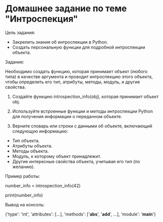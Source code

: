 # Домашнее задание по теме "Интроспекция"
Цель задания:
  - Закрепить знания об интроспекции в Python.
  - Создать персональную функции для подробной интроспекции объекта.

Задание:

Необходимо создать функцию, которая принимает объект (любого типа) в качестве аргумента и проводит интроспекцию этого объекта, чтобы определить его тип, атрибуты, методы, модуль, и другие свойства.

1. Создайте функцию introspection_info(obj), которая принимает объект obj.

2. Используйте встроенные функции и методы интроспекции Python для получения информации о переданном объекте.

3. Верните словарь или строки с данными об объекте, включающий следующую информацию:
  - Тип объекта.
  - Атрибуты объекта.
  - Методы объекта.
  - Модуль, к которому объект принадлежит.
  - Другие интересные свойства объекта, учитывая его тип (по желанию).

Пример работы:

number_info = introspection_info(42)

print(number_info)

Вывод на консоль:

{'type': 'int', 'attributes': [...], 'methods': ['__abs__', '__add__', ...], 'module': '__main__'}
